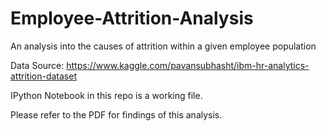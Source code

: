 # Employee-Attrition-Analysis
An analysis into the causes of attrition within a given employee population

Data Source: https://www.kaggle.com/pavansubhasht/ibm-hr-analytics-attrition-dataset

IPython Notebook in this repo is a working file.

Please refer to the PDF for findings of this analysis.
